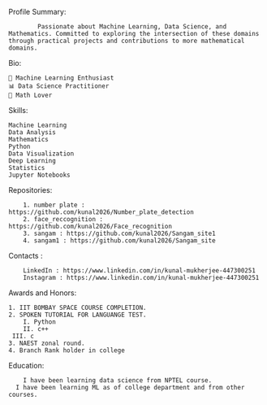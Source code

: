 Profile Summary:

			Passionate about Machine Learning, Data Science, and Mathematics. Committed to exploring the intersection of these domains through practical projects and contributions to more mathematical domains.

Bio:

	🤖 Machine Learning Enthusiast
	📊 Data Science Practitioner
	🧮 Math Lover


Skills:

	Machine Learning
	Data Analysis
	Mathematics
	Python
	Data Visualization
	Deep Learning
	Statistics
	Jupyter Notebooks

Repositories:

		1. number plate : https://github.com/kunal2026/Number_plate_detection
		2. face_reccognition : https://github.com/kunal2026/Face_recognition
		3. sangam : https://github.com/kunal2026/Sangam_site1
		4. sangam1 : https://github.com/kunal2026/Sangam_site

Contacts :

		LinkedIn : https://www.linkedin.com/in/kunal-mukherjee-447300251
		Instagram : https://www.linkedin.com/in/kunal-mukherjee-447300251


Awards and Honors:

 	1. IIT BOMBAY SPACE COURSE COMPLETION.
	2. SPOKEN TUTORIAL FOR LANGUANGE TEST.
    	I. Python
		II. c++
	 III. c
	3. NAEST zonal round.
 	4. Branch Rank holder in college


Education:

		I have been learning data science from NPTEL course.
	  I have been learning ML as of college department and from other courses.
		

		



